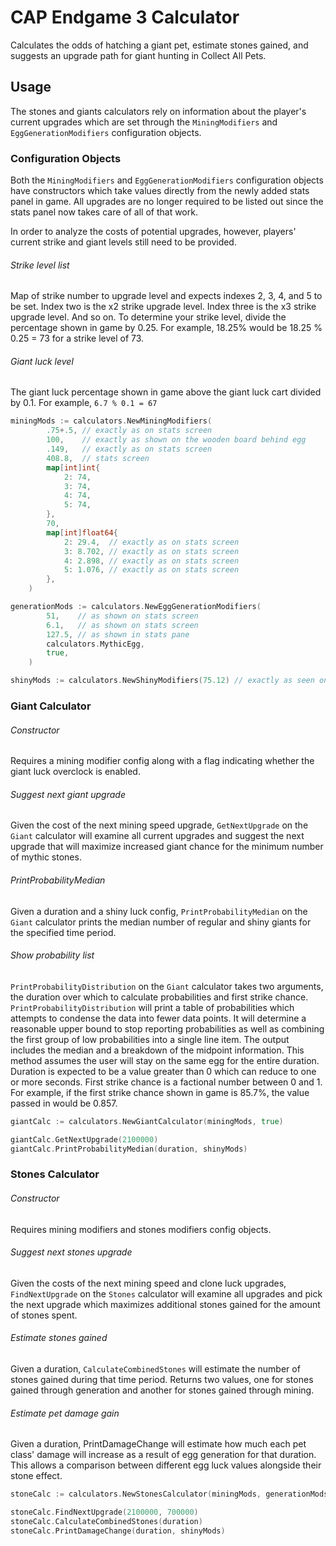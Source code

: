 # CAP Endgame 3 Calculator
Calculates the odds of hatching a giant pet, estimate stones gained, and suggests an upgrade path for giant hunting in Collect All Pets.

## Usage
The stones and giants calculators rely on information about the player's current upgrades which are set through
the `MiningModifiers` and `EggGenerationModifiers` configuration objects.

### Configuration Objects
Both the `MiningModifiers` and `EggGenerationModifiers` configuration objects have constructors which take values directly
from the newly added stats panel in game. All upgrades are no longer required to be listed out since the stats panel
now takes care of all of that work.

In order to analyze the costs of potential upgrades, however, players' current strike and giant levels still need to be
provided. 

###### Strike level list
Map of strike number to upgrade level and expects indexes 2, 3, 4, and 5 to be set. Index two is the x2 strike upgrade 
level. Index three is the x3 strike upgrade level. And so on. To determine your strike level, divide the percentage 
shown in game by 0.25. For example, 18.25% would be 18.25 % 0.25 = 73 for a strike level of 73.

###### Giant luck level
The giant luck percentage shown in game above the giant luck cart divided by 0.1. For example, `6.7 % 0.1 = 67`

``` go
miningMods := calculators.NewMiningModifiers(
		.75+.5, // exactly as on stats screen
		100,    // exactly as shown on the wooden board behind egg
		.149,   // exactly as on stats screen
		408.8,  // stats screen
		map[int]int{
			2: 74,
			3: 74,
			4: 74,
			5: 74,
		},
		70,
		map[int]float64{
			2: 29.4,  // exactly as on stats screen
			3: 8.702, // exactly as on stats screen
			4: 2.898, // exactly as on stats screen
			5: 1.076, // exactly as on stats screen
		},
	)
```


``` go
generationMods := calculators.NewEggGenerationModifiers(
		51,    // as shown on stats screen
		6.1,   // as shown on stats screen
		127.5, // as shown in stats pane
		calculators.MythicEgg,
		true,
	)
```

``` go
shinyMods := calculators.NewShinyModifiers(75.12) // exactly as seen on stats screen
```

### Giant Calculator

###### Constructor
Requires a mining modifier config along with a flag indicating whether the giant luck overclock is enabled.

###### Suggest next giant upgrade
Given the cost of the next mining speed upgrade, `GetNextUpgrade` on the `Giant` calculator will examine all current 
upgrades and suggest the next upgrade that will maximize increased giant chance for the minimum number of mythic stones.

###### PrintProbabilityMedian
Given a duration and a shiny luck config, `PrintProbabilityMedian` on the `Giant` calculator prints the median number 
of regular and shiny giants for the specified time period.

###### Show probability list
`PrintProbabilityDistribution` on the `Giant` calculator takes two arguments, the duration over which to calculate probabilities and first strike
chance. `PrintProbabilityDistribution` will print a table of probabilities which attempts to condense the data into
fewer data points. It will determine a reasonable upper bound to stop reporting probabilities as well as combining
the first group of low probabilities into a single line item. The output includes the median and a breakdown of the 
midpoint information. This method assumes the user will stay on the same egg for the entire duration. Duration is 
expected to be a value greater than 0 which can reduce to one or more seconds. First strike chance is a factional 
number between 0 and 1. For example, if the first strike chance shown in game is 85.7%, the value passed in would be 
0.857.

```go
giantCalc := calculators.NewGiantCalculator(miningMods, true)

giantCalc.GetNextUpgrade(2100000)
giantCalc.PrintProbabilityMedian(duration, shinyMods)
```

### Stones Calculator

###### Constructor
Requires mining modifiers and stones modifiers config objects.

###### Suggest next stones upgrade
Given the costs of the next mining speed and clone luck upgrades, `FindNextUpgrade` on the `Stones` calculator will 
examine all upgrades and pick the next upgrade which maximizes additional stones gained for the amount of stones spent.

###### Estimate stones gained
Given a duration, `CalculateCombinedStones` will estimate the number of stones gained during that time period. Returns
two values, one for stones gained through generation and another for stones gained through mining.

###### Estimate pet damage gain
Given a duration, PrintDamageChange will estimate how much each pet class' damage will increase as a result of egg
generation for that duration. This allows a comparison between different egg luck values alongside their stone effect.

```go
stoneCalc := calculators.NewStonesCalculator(miningMods, generationMods)

stoneCalc.FindNextUpgrade(2100000, 700000)
stoneCalc.CalculateCombinedStones(duration)
stoneCalc.PrintDamageChange(duration, shinyMods)
```